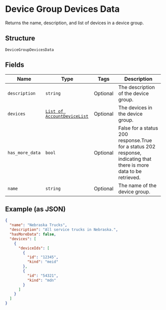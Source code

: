 
# Device Group Devices Data

Returns the name, description, and list of devices in a device group.

## Structure

`DeviceGroupDevicesData`

## Fields

| Name | Type | Tags | Description |
|  --- | --- | --- | --- |
| `description` | `string` | Optional | The description of the device group. |
| `devices` | [`List of AccountDeviceList`](../../doc/models/account-device-list.md) | Optional | The devices in the device group. |
| `has_more_data` | `bool` | Optional | False for a status 200 response.True for a status 202 response, indicating that there is more data to be retrieved. |
| `name` | `string` | Optional | The name of the device group. |

## Example (as JSON)

```json
{
  "name": "Nebraska Trucks",
  "description": "All service trucks in Nebraska.",
  "hasMoreData": false,
  "devices": [
    {
      "deviceIds": [
        {
          "id": "12345",
          "kind": "meid"
        },
        {
          "id": "54321",
          "kind": "mdn"
        }
      ]
    }
  ]
}
```


